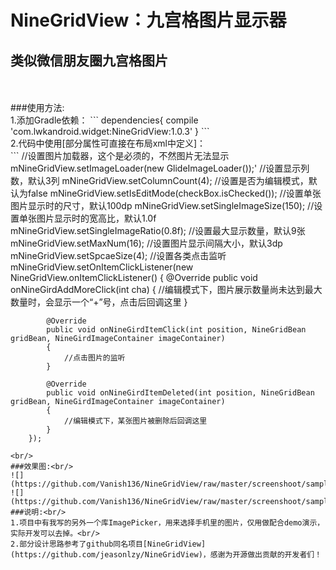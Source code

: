 NineGridView：九宫格图片显示器
====
类似微信朋友圈九宫格图片
------
<br/>
<br/>
###使用方法:<br/>
1.添加Gradle依赖：
```
dependencies{
         compile 'com.lwkandroid.widget:NineGridView:1.0.3'
    }
```
<br/>
2.代码中使用[部分属性可直接在布局xml中定义]：<br/>
```
//设置图片加载器，这个是必须的，不然图片无法显示
mNineGridView.setImageLoader(new GlideImageLoader());'
//设置显示列数，默认3列
mNineGridView.setColumnCount(4);
//设置是否为编辑模式，默认为false
mNineGridView.setIsEditMode(checkBox.isChecked());
//设置单张图片显示时的尺寸，默认100dp
mNineGridView.setSingleImageSize(150);
//设置单张图片显示时的宽高比，默认1.0f
mNineGridView.setSingleImageRatio(0.8f);
//设置最大显示数量，默认9张
mNineGridView.setMaxNum(16);
//设置图片显示间隔大小，默认3dp
mNineGridView.setSpcaeSize(4);
//设置各类点击监听
mNineGridView.setOnItemClickListener(new NineGridView.onItemClickListener()
        {
            @Override
            public void onNineGirdAddMoreClick(int cha)
            {
                //编辑模式下，图片展示数量尚未达到最大数量时，会显示一个“+”号，点击后回调这里
            }

            @Override
            public void onNineGirdItemClick(int position, NineGridBean gridBean, NineGirdImageContainer imageContainer)
            {
                //点击图片的监听
            }

            @Override
            public void onNineGirdItemDeleted(int position, NineGridBean gridBean, NineGirdImageContainer imageContainer)
            {
                //编辑模式下，某张图片被删除后回调这里
            }
        });
```
<br/>
###效果图:<br/>
![](https://github.com/Vanish136/NineGridView/raw/master/screenshoot/sample_pic_display.png)
![](https://github.com/Vanish136/NineGridView/raw/master/screenshoot/sample_pic_edit.png)
###说明:<br/>
1.项目中有我写的另外一个库ImagePicker，用来选择手机里的图片，仅用做配合demo演示，实际开发可以去掉。<br/>
2.部分设计思路参考了github同名项目[NineGridView](https://github.com/jeasonlzy/NineGridView)，感谢为开源做出贡献的开发者们！
